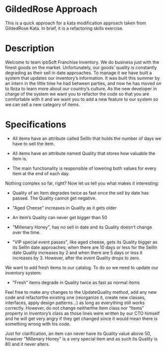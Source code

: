 # GildedRose Approach
This is a quick approach for a kata modification approach taken from GildedRose Kata. In brief, it is a refactoring skills exercise.

# Description

Welcome to team ipbSoft Franchise Inventory. We do business just with the finest goods on the market. Unfortunately, our goods’ quality is constantly degrading as their sell in date approaches. To manage it we have built a system that updates our inventory’s information. It was built this summer by an intern in the little time he had between parties, and now he has moved on to Ibiza to learn more about our country’s culture. As the new developer in charge of the system we want you to refactor the code so that you are comfortable with it and we want you to add a new feature to our system so we can sell a new category of items.

# Specifications

- All items have an attribute called SellIn that holds the number of days we have to sell the item.

- All items have an attribute named Quality that stores how valuable the item is.

- The main functionality is responsible of lowering both values for every item at the end of each day.

Nothing complex so far, right? Now let us tell you what makes it interesting:

- Quality of an Item degrades twice as fast once the sell by date has passed. The Quality cannot get negative.

- "Aged Cheese" increases in Quality as it gets older

- An item’s Quality can never get bigger than 50

- "Millenary Honey", has no sell in date and its Quality doesn’t change over the time.

- "VIP special event passes", like aged cheese, gets its Quality bigger as its SellIn date approaches; when there are 10 days or less for the SellIn date Quality increases by 2 and when there are 5 days or less it increases by 3. However, after the event Quality drops to zero.


We want to add fresh items to our catalog. To do so we need to update our inventory system:

- "Fresh" items degrade in Quality twice as fast as normal items


Feel free to make any changes to the UpdateQuality method, add any new code and refactorthe existing one (reorganize it, create new classes, interfaces, apply design patterns...) as long as everything still works correctly. However, do not change neitherthe Item class nor “Items” property in Inventory’s class as those lines were written by our CTO himself and he will get very angry if they get changed since it would mean there is something wrong with his code.

Just for clarification, an item can never have its Quality value above 50, however "Millenary Honey" is a very special item and as such its Quality is 80 and it never alters.
